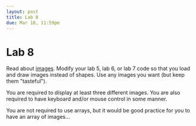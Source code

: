```yaml
---
layout: post
title: Lab 8
due: Mar 18, 11:59pm
---
```


# Lab 8

Read about [images](/guides/2013-03-05-images.html). Modify your lab
5, lab 6, or lab 7 code so that you load and draw images instead of
shapes. Use any images you want (but keep them "tasteful").

You are required to display at least three different images. You are
also required to have keyboard and/or mouse control in some manner.

You are not required to use arrays, but it would be good practice for
you to have an array of images...
